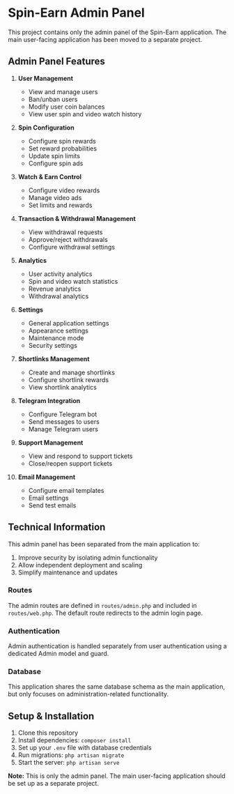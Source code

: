 # Spin-Earn Admin Panel

This project contains only the admin panel of the Spin-Earn application. The main user-facing application has been moved to a separate project.

## Admin Panel Features

1. **User Management**
   - View and manage users
   - Ban/unban users
   - Modify user coin balances
   - View user spin and video watch history

2. **Spin Configuration**
   - Configure spin rewards
   - Set reward probabilities
   - Update spin limits
   - Configure spin ads

3. **Watch & Earn Control**
   - Configure video rewards
   - Manage video ads
   - Set limits and rewards

4. **Transaction & Withdrawal Management**
   - View withdrawal requests
   - Approve/reject withdrawals
   - Configure withdrawal settings

5. **Analytics**
   - User activity analytics
   - Spin and video watch statistics
   - Revenue analytics
   - Withdrawal analytics

6. **Settings**
   - General application settings
   - Appearance settings
   - Maintenance mode
   - Security settings

7. **Shortlinks Management**
   - Create and manage shortlinks
   - Configure shortlink rewards
   - View shortlink analytics

8. **Telegram Integration**
   - Configure Telegram bot
   - Send messages to users
   - Manage Telegram users

9. **Support Management**
   - View and respond to support tickets
   - Close/reopen support tickets

10. **Email Management**
    - Configure email templates
    - Email settings
    - Send test emails

## Technical Information

This admin panel has been separated from the main application to:
1. Improve security by isolating admin functionality
2. Allow independent deployment and scaling
3. Simplify maintenance and updates

### Routes

The admin routes are defined in `routes/admin.php` and included in `routes/web.php`. The default route redirects to the admin login page.

### Authentication

Admin authentication is handled separately from user authentication using a dedicated Admin model and guard.

### Database

This application shares the same database schema as the main application, but only focuses on administration-related functionality.

## Setup & Installation

1. Clone this repository
2. Install dependencies: `composer install`
3. Set up your `.env` file with database credentials
4. Run migrations: `php artisan migrate`
5. Start the server: `php artisan serve`

**Note:** This is only the admin panel. The main user-facing application should be set up as a separate project. 